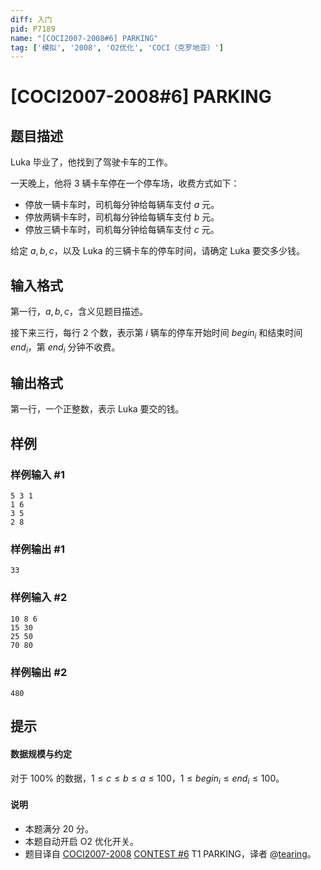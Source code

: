```yaml
---
diff: 入门
pid: P7189
name: "[COCI2007-2008#6] PARKING"
tag: ['模拟', '2008', 'O2优化', 'COCI（克罗地亚）']
---
```

# [COCI2007-2008#6] PARKING
## 题目描述

Luka 毕业了，他找到了驾驶卡车的工作。 

一天晚上，他将 $3$ 辆卡车停在一个停车场，收费方式如下：

- 停放一辆卡车时，司机每分钟给每辆车支付 $a$ 元。 
- 停放两辆卡车时，司机每分钟给每辆车支付 $b$ 元。 
- 停放三辆卡车时，司机每分钟给每辆车支付 $c$ 元。

给定 $a, b, c$，以及 Luka 的三辆卡车的停车时间，请确定 Luka 要交多少钱。
## 输入格式

第一行，$a, b, c$，含义见题目描述。

接下来三行，每行 $2$ 个数，表示第 $i$ 辆车的停车开始时间 $begin_i$ 和结束时间 $end_i$，第 $end_i$ 分钟不收费。
## 输出格式

第一行，一个正整数，表示 Luka 要交的钱。
## 样例

### 样例输入 #1
```
5 3 1
1 6
3 5
2 8 

```
### 样例输出 #1
```
33
```
### 样例输入 #2
```
10 8 6
15 30
25 50
70 80 

```
### 样例输出 #2
```
480
```
## 提示

#### 数据规模与约定
对于 $100\%$ 的数据，$1 \le c \le b \le a \le 100$，$1\le begin_i\le end_i\le 100$。
#### 说明
- 本题满分 $20$ 分。
- 本题自动开启 O2 优化开关。
- 题目译自 [COCI2007-2008](https://hsin.hr/coci/archive/2007_2008/) [CONTEST #6](https://hsin.hr/coci/archive/2007_2008/contest6_tasks.pdf) T1 PARKING，译者 @[tearing](https://www.luogu.com.cn/user/219791)。
